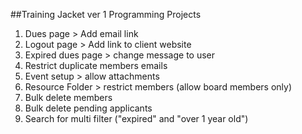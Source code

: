 ##Training Jacket ver 1 Programming Projects

1. Dues page > Add email link
2. Logout page > Add link to client website
3. Expired dues page > change message to user
4. Restrict duplicate members emails
5. Event setup > allow attachments
6. Resource Folder > restrict members (allow board members only)
7. Bulk delete members
8. Bulk delete pending applicants
9. Search for multi filter ("expired" and "over 1 year old")
